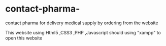 # contact-pharma-
contact pharma for delivery medical supply by ordering from the website  

This website using Html5 ,CSS3 ,PHP ,Javascript 
should using "xampp" to open this website

